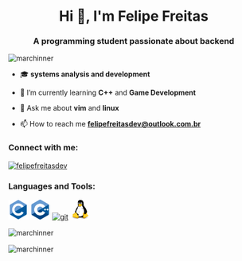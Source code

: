 <h1 align="center">Hi 👋, I'm Felipe Freitas</h1>
<h3 align="center">A programming student passionate about backend</h3>

<p align="left"> <img src="https://komarev.com/ghpvc/?username=marchinner&label=Profile%20views&color=0e75b6&style=flat" alt="marchinner" /> </p>

- 🎓 **systems analysis and development**

- 🌱 I’m currently learning **C++** and **Game Development**

- 💬 Ask me about **vim** and **linux**

- 📫 How to reach me **felipefreitasdev@outlook.com.br**

<h3 align="left">Connect with me:</h3>
<p align="left">
<a href="https://linkedin.com/in/felipefreitasdev" target="blank"><img align="center" src="https://raw.githubusercontent.com/rahuldkjain/github-profile-readme-generator/master/src/images/icons/Social/linked-in-alt.svg" alt="felipefreitasdev" height="30" width="40" /></a>
</p>

<h3 align="left">Languages and Tools:</h3>
<p align="left">  
<a href="https://www.cprogramming.com/" target="_blank" rel="noreferrer"> <img src="https://raw.githubusercontent.com/devicons/devicon/master/icons/c/c-original.svg" alt="c" width="40" height="40"/></a> 
<a href="https://www.w3schools.com/cpp/" target="_blank" rel="noreferrer"><img src="https://raw.githubusercontent.com/devicons/devicon/master/icons/cplusplus/cplusplus-original.svg" alt="cplusplus" width="40" height="40"/></a>     
<a href="https://git-scm.com/" target="_blank" rel="noreferrer"><img src="https://www.vectorlogo.zone/logos/git-scm/git-scm-icon.svg" alt="git" width="40" height="40"/></a>
<a href="https://www.linux.org/" target="_blank" rel="noreferrer"><img src="https://raw.githubusercontent.com/devicons/devicon/master/icons/linux/linux-original.svg" alt="linux" width="40" height="40"/></a>


<p><img align="center" src="https://github-readme-stats.vercel.app/api/top-langs?username=marchinner&show_icons=true&locale=en&layout=compact" alt="marchinner" /></p>

<p><img align="center" src="https://github-readme-streak-stats.herokuapp.com/?user=marchinner&" alt="marchinner" /></p>

